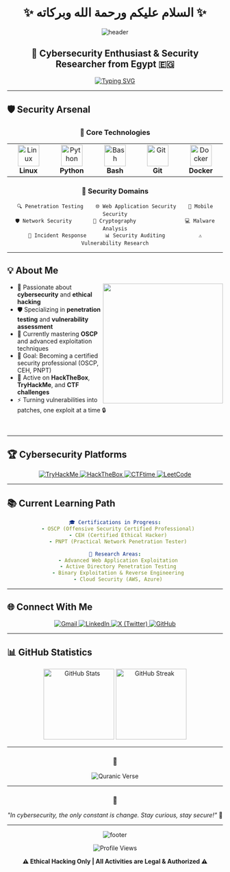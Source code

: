 <div align="center">

# ✨ السلام عليكم ورحمة الله وبركاته ✨

<img src="https://capsule-render.vercel.app/api?type=waving&color=gradient&height=160&section=header&text=Ahmed%20Elshamy&fontSize=60&fontAlignY=35&animation=twinkling&fontColor=white" alt="header"/>

</div>

<h2 align="center">🔐 Cybersecurity Enthusiast & Security Researcher from Egypt 🇪🇬</h2>

<div align="center">
  
[![Typing SVG](https://readme-typing-svg.herokuapp.com?font=Fira+Code&size=18&duration=3000&pause=1000&color=36BCF7&center=true&vCenter=true&width=600&height=50&lines=🔐+Cybersecurity+Specialist;🛡️+Penetration+Testing+%26+Security+Research;🔍+Vulnerability+Assessment+Expert;🚨+Passionate+About+Ethical+Hacking;🎯+Securing+Digital+Infrastructure)](https://git.io/typing-svg)

</div>

---

## 🛡️ Security Arsenal

<div align="center">

### 🔧 Core Technologies

<table>
<tr>
<td align="center" width="120">
<img src="https://skillicons.dev/icons?i=linux" width="50" height="50" alt="Linux"/>
<br/><strong>Linux</strong>
</td>
<td align="center" width="120">
<img src="https://skillicons.dev/icons?i=python" width="50" height="50" alt="Python"/>
<br/><strong>Python</strong>
</td>
<td align="center" width="120">
<img src="https://skillicons.dev/icons?i=bash" width="50" height="50" alt="Bash"/>
<br/><strong>Bash</strong>
</td>
<td align="center" width="120">
<img src="https://skillicons.dev/icons?i=git" width="50" height="50" alt="Git"/>
<br/><strong>Git</strong>
</td>
<td align="center" width="120">
<img src="https://skillicons.dev/icons?i=docker" width="50" height="50" alt="Docker"/>
<br/><strong>Docker</strong>
</td>
</tr>
</table>

### 🎯 Security Domains

```
🔍 Penetration Testing    🌐 Web Application Security    📱 Mobile Security
🛡️ Network Security       🔐 Cryptography                💻 Malware Analysis
🚨 Incident Response      📊 Security Auditing           ⚠️ Vulnerability Research
```

</div>

---

## 💡 About Me

<img align="right" src="https://media.giphy.com/media/077i6AULCXc0FKTj9s/giphy.gif" width="280"/>

- 🔭 Passionate about **cybersecurity** and **ethical hacking**
- 🛡️ Specializing in **penetration testing** and **vulnerability assessment**
- 🌱 Currently mastering **OSCP** and advanced exploitation techniques
- 🎯 Goal: Becoming a certified security professional (OSCP, CEH, PNPT)
- 💪 Active on **HackTheBox**, **TryHackMe**, and **CTF challenges**
- ⚡ Turning vulnerabilities into patches, one exploit at a time 🔒

<br clear="right"/>

---

## 🏆 Cybersecurity Platforms

<div align="center">

<a href="https://tryhackme.com/p/YourUsername" target="_blank">
<img src="https://img.shields.io/badge/TryHackMe-212C42?style=for-the-badge&logo=tryhackme&logoColor=white" alt="TryHackMe"/>
</a>

<a href="https://app.hackthebox.com/profile/YourID" target="_blank">
<img src="https://img.shields.io/badge/HackTheBox-111927?style=for-the-badge&logo=hackthebox&logoColor=9FEF00" alt="HackTheBox"/>
</a>

<a href="https://ctftime.org/team/YourTeamID" target="_blank">
<img src="https://img.shields.io/badge/CTFtime-000000?style=for-the-badge&logo=ctftime&logoColor=white" alt="CTFtime"/>
</a>

<a href="https://leetcode.com/El_shamy/" target="_blank">
<img src="https://img.shields.io/badge/LeetCode-000000?style=for-the-badge&logo=LeetCode&logoColor=%23d16c06" alt="LeetCode"/>
</a>

</div>

---

## 📚 Current Learning Path

<div align="center">

```yaml
🎓 Certifications in Progress:
  - OSCP (Offensive Security Certified Professional)
  - CEH (Certified Ethical Hacker)
  - PNPT (Practical Network Penetration Tester)

🔬 Research Areas:
  - Advanced Web Application Exploitation
  - Active Directory Penetration Testing
  - Binary Exploitation & Reverse Engineering
  - Cloud Security (AWS, Azure)
```

</div>

---

## 🌐 Connect With Me

<div align="center">

<a href="mailto:ahmed.khalid.elshamy37@gmail.com">
<img src="https://img.shields.io/badge/Gmail-D14836?style=for-the-badge&logo=gmail&logoColor=white" alt="Gmail"/>
</a>

<a href="https://www.linkedin.com/in/a-elshamy">
<img src="https://img.shields.io/badge/LinkedIn-0077B5?style=for-the-badge&logo=linkedin&logoColor=white" alt="LinkedIn"/>
</a>

<a href="https://x.com/El_shamy_">
<img src="https://img.shields.io/badge/X-000000?style=for-the-badge&logo=x&logoColor=white" alt="X (Twitter)"/>
</a>

<a href="https://github.com/Ahmed-Elshamy">
<img src="https://img.shields.io/badge/GitHub-100000?style=for-the-badge&logo=github&logoColor=white" alt="GitHub"/>
</a>

</div>

---

## 📊 GitHub Statistics

<div align="center">

<img src="https://github-readme-stats.vercel.app/api?username=Ahmed-Elshamy&show_icons=true&theme=radical&hide_border=true" alt="GitHub Stats" height="165"/>
<img src="https://github-readme-streak-stats.herokuapp.com/?user=Ahmed-Elshamy&theme=radical&hide_border=true" alt="GitHub Streak" height="165"/>

</div>

---

<div align="center">

### 🕌 

<img src="https://readme-typing-svg.herokuapp.com?font=Amiri&size=16&duration=4000&pause=2000&color=36BCF7&center=true&vCenter=true&width=700&height=50&lines=وَقُل+رَّبِّ+أَدْخِلْنِي+مُدْخَلَ+صِدْقٍ+وَأَخْرِجْنِي+مُخْرَجَ+صِدْقٍ;وَاجْعَل+لِّي+مِن+لَّدُنكَ+سُلْطَانًا+نَّصِيرًا" alt="Quranic Verse"/>

---

### 💭 

*"In cybersecurity, the only constant is change. Stay curious, stay secure!"* 🔐

---

<img src="https://capsule-render.vercel.app/api?type=waving&color=gradient&height=80&section=footer" alt="footer"/>

![Profile Views](https://komarev.com/ghpvc/?username=Ahmed-Elshamy&color=blue&style=flat)

**⚠️ Ethical Hacking Only | All Activities are Legal & Authorized ⚠️**

</div>
